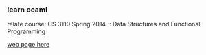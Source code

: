 ### learn ocaml

relate course: CS 3110 Spring 2014 :: Data Structures and Functional Programming

[web page here](http://www.cs.cornell.edu/Courses/cs3110/2014sp/lecture_notes.php)



